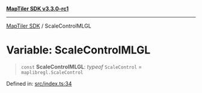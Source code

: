[**MapTiler SDK v3.3.0-rc1**](../README.md)

***

[MapTiler SDK](../README.md) / ScaleControlMLGL

# Variable: ScaleControlMLGL

> `const` **ScaleControlMLGL**: *typeof* `ScaleControl` = `maplibregl.ScaleControl`

Defined in: [src/index.ts:34](https://github.com/maptiler/maptiler-sdk-js/blob/d9cb958ebf063ecde2f6f583eb172e5a83460e6a/src/index.ts#L34)
